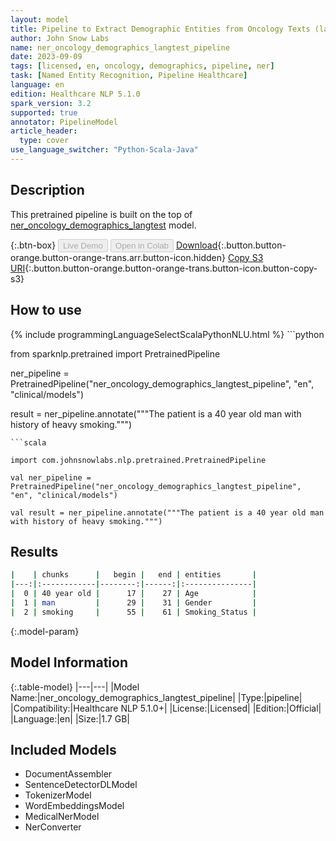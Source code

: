 ```yaml
---
layout: model
title: Pipeline to Extract Demographic Entities from Oncology Texts (langtest)
author: John Snow Labs
name: ner_oncology_demographics_langtest_pipeline
date: 2023-09-09
tags: [licensed, en, oncology, demographics, pipeline, ner]
task: [Named Entity Recognition, Pipeline Healthcare]
language: en
edition: Healthcare NLP 5.1.0
spark_version: 3.2
supported: true
annotator: PipelineModel
article_header:
  type: cover
use_language_switcher: "Python-Scala-Java"
---
```


## Description

This pretrained pipeline is built on the top of [ner_oncology_demographics_langtest](https://nlp.johnsnowlabs.com/2023/09/03/ner_oncology_demographics_langtest_en.html) model.

{:.btn-box}
<button class="button button-orange" disabled>Live Demo</button>
<button class="button button-orange" disabled>Open in Colab</button>
[Download](https://s3.amazonaws.com/auxdata.johnsnowlabs.com/clinical/models/ner_oncology_demographics_langtest_pipeline_en_5.1.0_3.2_1694289949121.zip){:.button.button-orange.button-orange-trans.arr.button-icon.hidden}
[Copy S3 URI](s3://auxdata.johnsnowlabs.com/clinical/models/ner_oncology_demographics_langtest_pipeline_en_5.1.0_3.2_1694289949121.zip){:.button.button-orange.button-orange-trans.button-icon.button-copy-s3}

## How to use



<div class="tabs-box" markdown="1">
{% include programmingLanguageSelectScalaPythonNLU.html %}
```python

from sparknlp.pretrained import PretrainedPipeline

ner_pipeline = PretrainedPipeline("ner_oncology_demographics_langtest_pipeline", "en", "clinical/models")

result = ner_pipeline.annotate("""The patient is a 40 year old man with history of heavy smoking.""")

```
```scala

import com.johnsnowlabs.nlp.pretrained.PretrainedPipeline

val ner_pipeline = PretrainedPipeline("ner_oncology_demographics_langtest_pipeline", "en", "clinical/models")

val result = ner_pipeline.annotate("""The patient is a 40 year old man with history of heavy smoking.""")

```
</div>

## Results

```bash
|    | chunks      |   begin |   end | entities       |
|---:|:------------|--------:|------:|:---------------|
|  0 | 40 year old |      17 |    27 | Age            |
|  1 | man         |      29 |    31 | Gender         |
|  2 | smoking     |      55 |    61 | Smoking_Status |
```

{:.model-param}
## Model Information

{:.table-model}
|---|---|
|Model Name:|ner_oncology_demographics_langtest_pipeline|
|Type:|pipeline|
|Compatibility:|Healthcare NLP 5.1.0+|
|License:|Licensed|
|Edition:|Official|
|Language:|en|
|Size:|1.7 GB|

## Included Models

- DocumentAssembler
- SentenceDetectorDLModel
- TokenizerModel
- WordEmbeddingsModel
- MedicalNerModel
- NerConverter